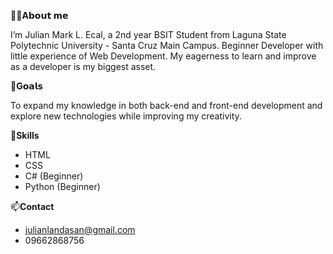 🧑‍💻**A𝗯𝗼𝘂𝘁 𝗺𝗲**

I’m Julian Mark L. Ecal, a 2nd year BSIT Student from Laguna State Polytechnic University - Santa Cruz Main Campus. Beginner Developer with little experience of Web Development. My eagerness to learn and improve as a developer is my biggest asset.

🎯**G𝗼𝗮𝗹𝘀**

To expand my knowledge in both back-end and front-end development and explore new technologies while improving my creativity.

🚀**Skills**
* HTML
* CSS
* C# (Beginner)
* Python (Beginner)

📫**Contact**
* julianlandasan@gmail.com
* 09662868756
